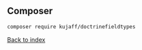 Composer
--------

```sh
composer require kujaff/doctrinefieldtypes
```

[Back to index](../README.md)
